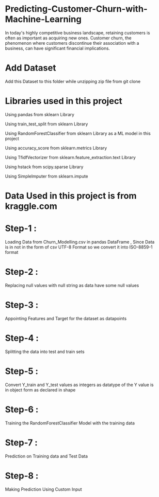 # Predicting-Customer-Churn-with-Machine-Learning
In today's highly competitive business landscape, retaining customers is often as important as acquiring new ones. Customer churn, the phenomenon where customers discontinue their association with a business, can have significant financial implications.

# Add Dataset

Add this Dataset to this folder while unzipping zip file from git clone

# Libraries used in this project

Using pandas from sklearn Library

Using train_test_split from sklearn Library

Using RandomForestClassifier from sklearn Library as a ML model in this project

Using accuracy_score from sklearn.metrics Library

Using TfidfVectorizer from sklearn.feature_extraction.text Library 

Using hstack from scipy.sparse Library

Using SimpleImputer from sklearn.impute

# Data Used in this project is from kraggle.com

# Step-1 : 
Loading Data from Churn_Modelling.csv in pandas DataFrame , Since Data is in not in the form of csv UTF-8 Format so we convert it into ISO-8859-1 format

# Step-2 : 
Replacing null values with null string as data have some null values

# Step-3 : 
Appointing Features and Target for the dataset as datapoints

# Step-4 : 
Splitting the data into test and train sets

# Step-5 : 
Convert Y_train and Y_test values as integers as datatype of the Y value is in object form as declared in shape

# Step-6 : 
Training the RandomForestClassifier Model with the training data

# Step-7 : 
Prediction on Training data and Test Data

# Step-8 :
Making Prediction Using Custom Input
